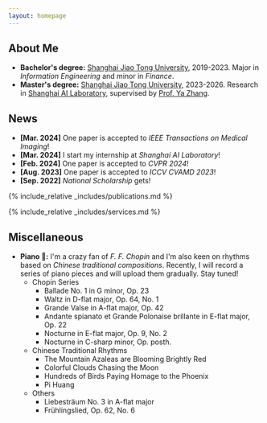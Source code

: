 ```yaml
---
layout: homepage
---
```


## About Me
- **Bachelor's degree:** [Shanghai Jiao Tong University](https://en.sjtu.edu.cn/), 2019-2023. Major in _Information Engineering_ and minor in _Finance_.
- **Master's degree:** [Shanghai Jiao Tong University](https://en.sjtu.edu.cn/), 2023-2026. Research in [Shanghai AI Laboratory](https://www.shlab.org.cn/), supervised by [Prof. Ya Zhang](https://mediabrain.sjtu.edu.cn/yazhang/).


## News

- **[Mar. 2024]** One paper is accepted to _IEEE Transactions on Medical Imaging_!
- **[Mar. 2024]** I start my internship at _Shanghai AI Laboratory_!
- **[Feb. 2024]** One paper is accepted to _CVPR 2024_!
- **[Aug. 2023]** One paper is accepted to _ICCV CVAMD 2023_!
- **[Sep. 2022]** _National Scholarship_ gets!

{% include_relative _includes/publications.md %}

{% include_relative _includes/services.md %}

## Miscellaneous
- **Piano 🎹:** I'm a crazy fan of _F. F. Chopin_ and I'm also keen on rhythms based on _Chinese traditional compositions_. Recently, I will record a series of piano pieces and will upload them gradually. Stay tuned!
  * Chopin Series
    * Ballade No. 1 in G minor, Op. 23
    * Waltz in D-flat major, Op. 64, No. 1
    * Grande Valse in A-flat major, Op. 42
    * Andante spianato et Grande Polonaise brillante in E-flat major, Op. 22
    * Nocturne in E-flat major, Op. 9, No. 2
    * Nocturne in C-sharp minor, Op. posth.
  * Chinese Traditional Rhythms
    * The Mountain Azaleas are Blooming Brightly Red
    * Colorful Clouds Chasing the Moon
    * Hundreds of Birds Paying Homage to the Phoenix
    * Pi Huang
  * Others
    * Liebesträum No. 3 in A-flat major
    * Frühlingslied, Op. 62, No. 6
